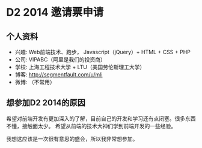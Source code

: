 # D2 2014 邀请票申请

## 个人资料

- 兴趣: Web前端技术、跑步， Javascript（jQuery）+ HTML + CSS + PHP
- 公司: VIPABC（阿里是我们的投资商）
- 学校: 上海工程技术大学 + LTU（美国劳伦斯理工大学）
- 博客: http://segmentfault.com/u/mli
- 微博: （不常用）


## 想参加D2 2014的原因

希望对前端开发有更加深入的了解，目前自己的开发和学习还有点闭塞。很多东西不懂，接触面太少。
希望从前端的技术大神们学到前端开发的一些经验。

我想这应该是一次很有意思的盛会，所以我非常想参加。
